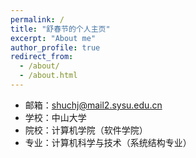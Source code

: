 ```yaml
---
permalink: /
title: "舒春节的个人主页"
excerpt: "About me"
author_profile: true
redirect_from: 
  - /about/
  - /about.html
---
```


- 邮箱：shuchj@mail2.sysu.edu.cn
- 学校：中山大学
- 院校：计算机学院（软件学院）
- 专业：计算机科学与技术（系统结构专业）
